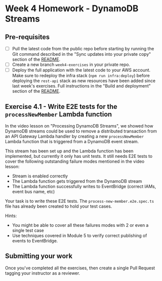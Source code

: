 # Week 4 Homework - DynamoDB Streams

## Pre-requisites
- [ ] Pull the latest code from the public repo before starting by running the Git command described in the "Sync updates into your private copy" section of the [README](../README.md).
- [ ] Create a new branch `week4-exercises` in your private repo.
- [ ] Deploy the full application with the latest code to your AWS account. Make sure to redeploy the infra stack (`npm run infra:deploy`) before deploying the `rest-api` stack as new resources have been added since last week's exercises. Full instructions in the "Build and deployment" section of the [README](../README.md).

## Exercise 4.1 - Write E2E tests for the `processNewMember` Lambda function
In the video lesson on "Processing DynamoDB Streams", we showed how DynamoDB streams could be used to remove a distributed transaction from an API Gateway Lambda handler by creating a new `processNewMember` Lambda function that is triggered from a DynamoDB event stream.

This stream has been set up and the Lambda function has been implemented, but currently it only has unit tests. It still needs E2E tests to cover the following outstanding failure modes mentioned in the video lesson:
- Stream is enabled correctly
- The Lambda function gets triggered from the DynamoDB stream
- The Lambda function successfully writes to EventBridge (correct IAMs, event bus name, etc)

Your task is to write these E2E tests. The `process-new-member.e2e.spec.ts` file has already been created to hold your test cases.

Hints:
- You might be able to cover all these failures modes with 2 or even a single test case
- Use techniques covered in Module 5 to verify correct publishing of events to EventBridge.

## Submitting your work
Once you've completed all the exercises, then create a single Pull Request tagging your instructor as a reviewer.
